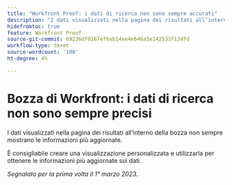 ```yaml
---
title: "Workfront Proof: i dati di ricerca non sono sempre accurati"
description: "I dati visualizzati nella pagina dei risultati all’interno della bozza non sempre mostrano le informazioni più aggiornate. È consigliabile creare una visualizzazione personalizzata e utilizzarla per ottenere le informazioni più aggiornate sui dati."
hidefromtoc: true
feature: Workfront Proof
source-git-commit: 69236df0167ef6eb14ee4e646a5e142533f13dfd
workflow-type: tm+mt
source-wordcount: '100'
ht-degree: 4%

---
```



# Bozza di Workfront: i dati di ricerca non sono sempre precisi

I dati visualizzati nella pagina dei risultati all’interno della bozza non sempre mostrano le informazioni più aggiornate.

È consigliabile creare una visualizzazione personalizzata e utilizzarla per ottenere le informazioni più aggiornate sui dati.

_Segnalato per la prima volta il 1° marzo 2023._
